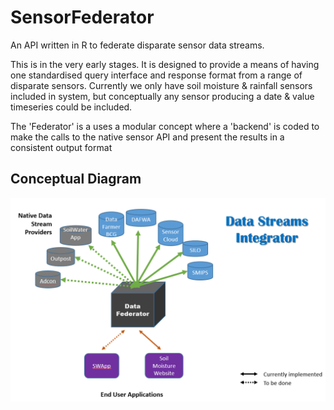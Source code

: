 # SensorFederator
An API written in R to federate disparate sensor data streams.

This is in the very early stages. It is designed to provide a means of having one standardised query interface and response format from a range of disparate sensors. Currently we only have soil moisture & rainfall sensors included in system, but conceptually any sensor producing a date & value timeseries could be included.

The 'Federator' is a uses a modular concept where a 'backend' is coded to make the calls to the native sensor API and present the results in a consistent output format



## Conceptual Diagram
![sensorFederator](/Docs/sensorFederatorPNG.PNG)

